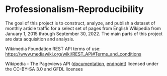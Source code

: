 # Professionalism-Reproducibility
The goal of this project is to construct, analyze, and publish a dataset of monthly article traffic for a select set of pages from English Wikipedia from January 1, 2015 through September 30, 2022. The main parts of this project are data acquisition and analysis.

Wikimedia Foundation REST API terms of use: https://www.mediawiki.org/wiki/REST_API#Terms_and_conditions

Wikipedia - The Pageviews API ([documentation](https://wikitech.wikimedia.org/wiki/Analytics/AQS/Pageviews), [endpoint](https://wikimedia.org/api/rest_v1/#!/Pageviews_data/get_metrics_pageviews_aggregate_project_access_agent_granularity_start_end)) licensed under the CC-BY-SA 3.0 and GFDL licenses
